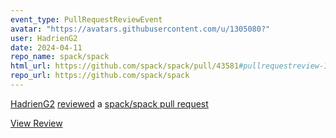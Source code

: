 ```yaml
---
event_type: PullRequestReviewEvent
avatar: "https://avatars.githubusercontent.com/u/1305080?"
user: HadrienG2
date: 2024-04-11
repo_name: spack/spack
html_url: https://github.com/spack/spack/pull/43581#pullrequestreview-1993184780
repo_url: https://github.com/spack/spack
---
```


<a href='https://github.com/HadrienG2' target='_blank'>HadrienG2</a> <a href='https://github.com/spack/spack/pull/43581#pullrequestreview-1993184780' target='_blank'>reviewed</a> a <a href='https://github.com/spack/spack/pull/43581' target='_blank'>spack/spack pull request</a>

<small></small>

<a href='https://github.com/spack/spack/pull/43581#pullrequestreview-1993184780' target='_blank'>View Review</a>